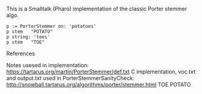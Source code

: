 This is a Smalltalk (Pharo) implementation of the classic Porter stemmer algo.
```
p := PorterStemmer on: 'potatoes'
p stem   "POTATO"
p string: 'toes'
p stem   "TOE"
```
References

Notes usesed in implementation: https://tartarus.org/martin/PorterStemmer/def.txt
C implementation, voc.txt and output.txt used in PorterStemmerSanityCheck: http://snowball.tartarus.org/algorithms/porter/stemmer.html
TOE
POTATO
